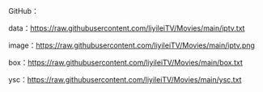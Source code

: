 GitHub：

data：https://raw.githubusercontent.com/liyileiTV/Movies/main/iptv.txt

image：https://raw.githubusercontent.com/liyileiTV/Movies/main/iptv.png

box：https://raw.githubusercontent.com/liyileiTV/Movies/main/box.txt

ysc：https://raw.githubusercontent.com/liyileiTV/Movies/main/ysc.txt

